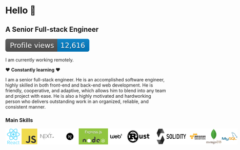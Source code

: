 # Hello 👋
## A Senior Full-stack Engineer
![profile views](./doc/profileview.svg)

I am currently working remotely.

❤️ **Constantly learning** ❤️

I am a senior full-stack engineer.
 He is an accomplished software engineer, highly skilled in both front-end and back-end web development. He is friendly, cooperative, and adaptive, which allows him to blend into any team and project with ease. He is also a highly motivated and hardworking person who delivers outstanding work in an organized, reliable, and consistent manner.

### Main Skills
<div style='display: flex; '>
<img src='./doc/react.svg' width='50'>
<img src='./doc/js.svg' width='50'>
<img src='./doc/next.png' height='50'>
 <img src='./doc/express.png' height='50'>
<img src='./doc/web3.webp' width='50'>
<img src='./doc/rust.png' width='90'>
<img src='./doc/solidity.png' width='115'>
<img src='./doc/aws.svg' width='50'>
<img src='./doc/mongodb.svg' width='50'>
<img src='./doc/mysql.svg' width='50'>
</div>

<!-- ### Contact Me -->
<!-- #### Social Link -->
<div style='display: flex; '>
<!-- <a href='https://www.linkedin.com/in/eduardo-diaz-879263261/' target='_blank' width='100'>
<img src='./doc/linkedin.png' width='90' title='+12096833894'>
</a> -->
<!-- <img src='./doc/twitter.png' width='100' title='+12096833894'> -->
</div>

<!-- #### Telecommunication
<div style='display: flex; '>
<a href='mailto:+13233321317' target='_blank' width='100'>
<img src='./doc/phone.svg' width='100' title='+12096833894'>
</a>
<a href='mailto:skytopground@gmail.com' target='_blank' width='100'>
<img src='./doc/mail.svg' width='100' title='memok.gmd@gmail.com'>
</a>
<a href='https://join.skype.com/invite/NffEWcmhlBAM' target='_blank' width='100'>
<img src='./doc/skype.svg' width='100' title='live:.cid.fd8ced07bdabb2c3'>
</a>
<a href='https://t.me/super_125' target='_blank' width='100'>
<img src='./doc/telegram.svg' width='132' title='super_125'>
</a>
<a href='https://discordapp.com/users/Super_#7916' target='_blank' width='100'>
<img src='./doc/discord.svg' width='118' title='Super_#7916'>
</a>
<a href='https://wa.me/13233321317' target='_blank' width='100'>
<img src='./doc/whatsapp.png' width='100' title='+13233321317'>
</a>
</div> -->
